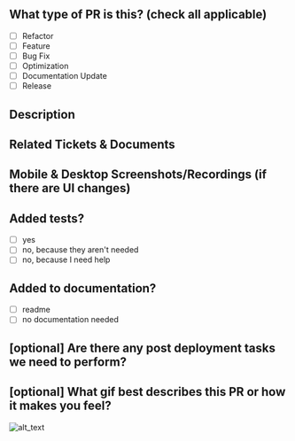 <!--
  For Work In Progress Pull Requests, please use the Draft PR feature,
  see https://github.blog/2019-02-14-introducing-draft-pull-requests/ for further details.
  
  For a timely review/response, please avoid force-pushing additional
  commits if your PR already received reviews or comments.
  
  Before submitting a Pull Request, please ensure you've done the following:
  - 📖 Read the Open Sauced Contributing Guide: https://github.com/open-sauced/open-sauced/blob/master/CONTRIBUTING.md#create-a-pull-request.
  - 📖 Read the Open Sauced Code of Conduct: https://github.com/open-sauced/open-sauced/blob/master/CODE_OF_CONDUCT.md.
  - 👷‍♀️ Create small PRs. In most cases this will be possible.
  - ✅ Provide tests for your changes.
  - 📝 Use descriptive commit messages.
  - 📗 Update any related documentation and include any relevant screenshots.
-->

## What type of PR is this? (check all applicable)

- [ ] Refactor
- [ ] Feature
- [ ] Bug Fix
- [ ] Optimization
- [ ] Documentation Update
- [ ] Release

## Description

## Related Tickets & Documents

## Mobile & Desktop Screenshots/Recordings (if there are UI changes)

## Added tests?

- [ ] yes
- [ ] no, because they aren't needed
- [ ] no, because I need help

## Added to documentation?

- [ ] readme
- [ ] no documentation needed

## [optional] Are there any post deployment tasks we need to perform?

## [optional] What gif best describes this PR or how it makes you feel?

![alt_text](gif_link)
